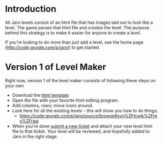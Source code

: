 # Introduction #

All Jaro levels consist of an html file that has images laid out to look like a level.  The game parses that html file and creates the level.  The purpose behind this strategy is to make it easier for anyone to create a level.

If you're looking to do more than just add a level, see the home page (http://code.google.com/p/jaro/) to get started.

# Version 1 of Level Maker #

Right now, version 1 of the level maker consists of following these steps on your own
  * Download the [html template](http://code.google.com/p/jaro/source/browse/trunk/res/raw/level_builder_template.html)
  * Open the file with your favorite html editing program.
  * Add columns, rows; move icons around.
  * Look here for all the existing levels - this will show you how to do things.
    * https://code.google.com/p/jaro/source/browse#svn%2Ftrunk%2Fres%2Fraw
  * When you're done [submit a new ticket](http://code.google.com/p/jaro/issues/entry) and attach your new level html file to that ticket.  Your level will be reviewed, and hopefully added to Jaro in the right stage.